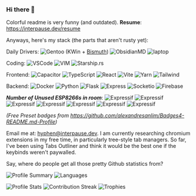 ### Hi there 👋

Colorful readme is very funny (and outdated). **Resume**: <https://interpause.dev/resume>

Anyways, here's my stack (the parts that aren't rusty yet):

Daily Drivers: ![Gentoo](https://img.shields.io/badge/Gentoo-54487A?style=for-the-badge&logo=gentoo&logoColor=white) (KWin + [Bismuth](https://github.com/Bismuth-Forge/bismuth))  ![ObsidianMD](https://img.shields.io/badge/Obsidian-483699?style=for-the-badge&logo=Obsidian&logoColor=white) ![laptop](https://img.shields.io/badge/AMD%20Ryzen_9_5900HX-ED1C24?style=for-the-badge&logo=amd&logoColor=white)

Coding: ![VSCode](https://img.shields.io/badge/VSCodeVim-0078D4?style=for-the-badge&logo=visual%20studio%20code&logoColor=white) ![VIM](https://img.shields.io/badge/VIM-%2311AB00.svg?&style=for-the-badge&logo=vim&logoColor=white) ![Starship.rs](https://img.shields.io/badge/starship-DD0B78?style=for-the-badge&logo=starship&logoColor=white) 

Frontend: ![Capacitor](https://img.shields.io/badge/Capacitor-119EFF?style=for-the-badge&logo=Capacitor&logoColor=white) ![TypeScript](https://img.shields.io/badge/TypeScript-007ACC?style=for-the-badge&logo=typescript&logoColor=white) ![React](https://img.shields.io/badge/React-20232A?style=for-the-badge&logo=react&logoColor=61DAFB
) ![Vite](https://img.shields.io/badge/Vite-B73BFE?style=for-the-badge&logo=vite&logoColor=FFD62E
) ![Yarn](https://img.shields.io/badge/Yarn-2C8EBB?style=for-the-badge&logo=yarn&logoColor=white
) ![Tailwind](https://img.shields.io/badge/twin.macro-38B2AC?style=for-the-badge&logo=tailwind-css&logoColor=white)

Backend: ![Docker](https://img.shields.io/badge/Docker-2CA5E0?style=for-the-badge&logo=docker&logoColor=white) ![Python](https://img.shields.io/badge/Python-FFD43B?style=for-the-badge&logo=python&logoColor=blue) ![Flask](https://img.shields.io/badge/Flask-000000?style=for-the-badge&logo=flask&logoColor=white
) ![Express](https://img.shields.io/badge/Express.js-000000?style=for-the-badge&logo=express&logoColor=white) ![Socketio](https://img.shields.io/badge/Socket.io-010101?&style=for-the-badge&logo=Socket.io&logoColor=white) ![Firebase](https://img.shields.io/badge/firebase-ffca28?style=for-the-badge&logo=firebase&logoColor=black)

_**Number of Unused ESP8266s in room**_: ![Expressif](https://img.shields.io/badge/espressif-E7352C?style=for-the-badge&logo=espressif&logoColor=white) ![Expressif](https://img.shields.io/badge/espressif-E7352C?style=for-the-badge&logo=espressif&logoColor=white) ![Expressif](https://img.shields.io/badge/espressif-E7352C?style=for-the-badge&logo=espressif&logoColor=white) ![Expressif](https://img.shields.io/badge/espressif-E7352C?style=for-the-badge&logo=espressif&logoColor=white) ![Expressif](https://img.shields.io/badge/espressif-E7352C?style=for-the-badge&logo=espressif&logoColor=white) ![Expressif](https://img.shields.io/badge/espressif-E7352C?style=for-the-badge&logo=espressif&logoColor=white) ![Expressif](https://img.shields.io/badge/espressif-E7352C?style=for-the-badge&logo=espressif&logoColor=white)

_(Free Preset badges from <https://github.com/alexandresanlim/Badges4-README.md-Profile>)_

Email me at: <hyphen@interpause.dev>. I am currently researching chromium extensions in my free time, in particularly tree-style tab managers. So far, I've been using Tabs Outliner and think it would be the best one if the keybinds weren't paywalled.

Say, where do people get all those pretty Github statistics from?

![Profile Summary](https://github-profile-summary-cards.vercel.app/api/cards/profile-details?username=interpause&theme=dracula) ![Languages](http://github-profile-summary-cards.vercel.app/api/cards/repos-per-language?username=interpause&theme=dracula)

![Profile Stats](https://github-readme-stats.vercel.app/api?username=interpause&theme=dracula)
![Contribution Streak](https://github-readme-streak-stats.herokuapp.com/?user=interpause&theme=dracula)
![Trophies](https://github-profile-trophy.vercel.app/?username=interpause)

<!--
**Interpause/interpause** is a ✨ _special_ ✨ repository because its `README.md` (this file) appears on your GitHub profile.

Here are some ideas to get you started:

- 🔭 I’m currently working on ...
- 🌱 I’m currently learning ...
- 👯 I’m looking to collaborate on ...
- 🤔 I’m looking for help with ...
- 💬 Ask me about ...
- 📫 How to reach me: ...
- 😄 Pronouns: ...
- ⚡ Fun fact: ...
-->
